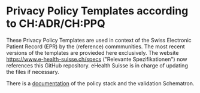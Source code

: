 # Privacy Policy Templates according to CH:ADR/CH:PPQ
These Privacy Policy Templates are used in context of the Swiss Electronic Patient Record (EPR) by the (reference) commmunities.
The most recent versions of the templates are provieded here exclusively.
The website https://www.e-health-suisse.ch/specs ("Relevante Spezifikationen") now references this GitHub repository. eHealth Suisse is in charge of updating the files if necessary.

There is a [documentation](docs/Policies.md) of the policy stack and the validation Schematron.
